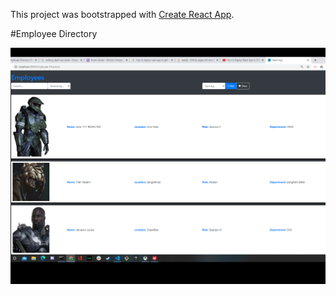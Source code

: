 This project was bootstrapped with [Create React App](https://github.com/facebook/create-react-app).

#Employee Directory

![image](/img/Employee-DirectorySH.png)
